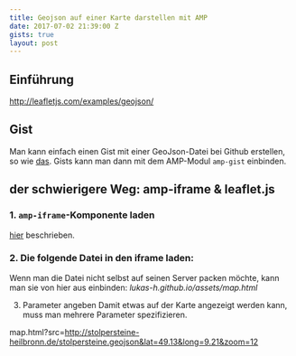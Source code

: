 ```yaml
---
title: Geojson auf einer Karte darstellen mit AMP
date: 2017-07-02 21:39:00 Z
gists: true
layout: post
---
```


## Einführung

http://leafletjs.com/examples/geojson/

## Gist
Man kann einfach einen Gist mit einer GeoJson-Datei bei Github erstellen, so wie [das](https://gist.github.com/lukas-h/2a0df5216644e4507d0d784e39db5630). Gists kann man dann mit dem AMP-Modul `amp-gist` einbinden.

## der schwierigere Weg: amp-iframe & leaflet.js
### 1. `amp-iframe`-Komponente laden
[hier](https://ampbyexample.com/components/amp-iframe/) beschrieben.  
### 2. Die folgende Datei in den iframe laden:  

<script src="https://gist.github.com/lukas-h/4bdee7df84f3ddddcb50d415ed00133b.js"></script>

Wenn man die Datei nicht selbst auf seinen Server packen möchte, kann man sie von hier aus einbinden: *lukas-h.github.io/assets/map.html*

3. Parameter angeben
Damit etwas auf der Karte angezeigt werden kann, muss man mehrere Parameter spezifizieren.  

map.html?src=http://stolpersteine-heilbronn.de/stolpersteine.geojson&lat=49.13&long=9.21&zoom=12